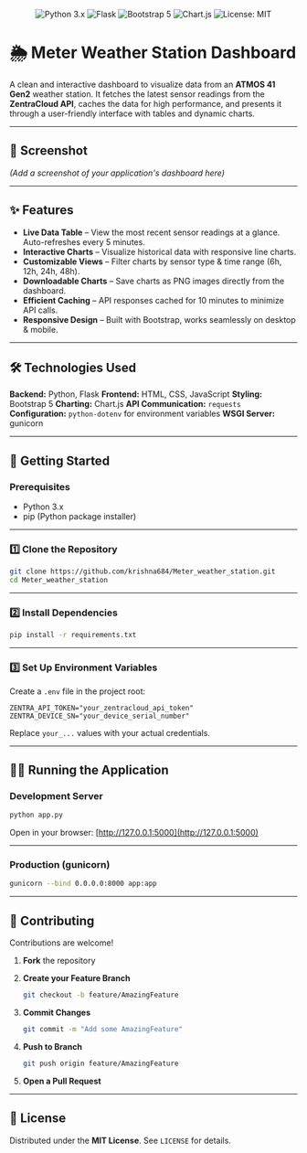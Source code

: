 <p align="center">
  <img src="https://img.shields.io/badge/Python-3.x-blue.svg" alt="Python 3.x">
  <img src="https://img.shields.io/badge/Framework-Flask-green.svg" alt="Flask">
  <img src="https://img.shields.io/badge/Frontend-Bootstrap%205-purple.svg" alt="Bootstrap 5">
  <img src="https://img.shields.io/badge/Charting-Chart.js-red.svg" alt="Chart.js">
  <img src="https://img.shields.io/badge/License-MIT-lightgrey.svg" alt="License: MIT">
</p>

# 🌦️ Meter Weather Station Dashboard

A clean and interactive dashboard to visualize data from an **ATMOS 41 Gen2** weather station.
It fetches the latest sensor readings from the **ZentraCloud API**, caches the data for high performance,
and presents it through a user-friendly interface with tables and dynamic charts.

---

## 📸 Screenshot

*(Add a screenshot of your application's dashboard here)*

---

## ✨ Features

* **Live Data Table** – View the most recent sensor readings at a glance. Auto-refreshes every 5 minutes.
* **Interactive Charts** – Visualize historical data with responsive line charts.
* **Customizable Views** – Filter charts by sensor type & time range (6h, 12h, 24h, 48h).
* **Downloadable Charts** – Save charts as PNG images directly from the dashboard.
* **Efficient Caching** – API responses cached for 10 minutes to minimize API calls.
* **Responsive Design** – Built with Bootstrap, works seamlessly on desktop & mobile.

---

## 🛠️ Technologies Used

**Backend:** Python, Flask
**Frontend:** HTML, CSS, JavaScript
**Styling:** Bootstrap 5
**Charting:** Chart.js
**API Communication:** `requests`
**Configuration:** `python-dotenv` for environment variables
**WSGI Server:** gunicorn

---

## 🚀 Getting Started

### **Prerequisites**

* Python 3.x
* pip (Python package installer)

---

### **1️⃣ Clone the Repository**

```bash
git clone https://github.com/krishna684/Meter_weather_station.git
cd Meter_weather_station
```

---

### **2️⃣ Install Dependencies**

```bash
pip install -r requirements.txt
```

---

### **3️⃣ Set Up Environment Variables**

Create a `.env` file in the project root:

```env
ZENTRA_API_TOKEN="your_zentracloud_api_token"
ZENTRA_DEVICE_SN="your_device_serial_number"
```

Replace `your_...` values with your actual credentials.

---

## 🏃‍♂️ Running the Application

### Development Server

```bash
python app.py
```

Open in your browser:
[http://127.0.0.1:5000](http://127.0.0.1:5000)

---

### Production (gunicorn)

```bash
gunicorn --bind 0.0.0.0:8000 app:app
```

---

## 🤝 Contributing

Contributions are welcome!

1. **Fork** the repository
2. **Create your Feature Branch**

   ```bash
   git checkout -b feature/AmazingFeature
   ```
3. **Commit Changes**

   ```bash
   git commit -m "Add some AmazingFeature"
   ```
4. **Push to Branch**

   ```bash
   git push origin feature/AmazingFeature
   ```
5. **Open a Pull Request**

---

## 📄 License

Distributed under the **MIT License**. See `LICENSE` for details.
